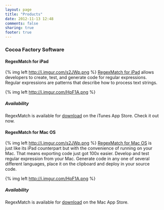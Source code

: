 ```yaml
---
layout: page
title: "Products"
date: 2012-11-13 12:48
comments: false
sharing: true
footer: true
---
```

### Cocoa Factory Software ###

#### RegexMatch for iPad ####
{% img left http://i.imgur.com/s2JWp.png %} [RegexMatch for iPad](/products/regexmatch) allows developers to create, test, and generate code for regular expressions.  Regular expressions are patterns that describe how to process text strings.

{% img left http://i.imgur.com/HpF1A.png %}
##### Availability #####
RegexMatch is available for [download](https://itunes.apple.com/us/app/regexmatch/id578617071?ls=1&mt=8#) on the iTunes App Store.  Check it out now.

#### RegexMatch for Mac OS ####
{% img left http://i.imgur.com/s2JWp.png %} [RegexMatch for Mac OS](/products/regexmatch/macos) is just like its iPad counterpart but with the convenience of running on your Mac.  That means exporting code just got 100x easier.  Develop and test regular expression from your Mac.  Generate code in any one of several different languages, place it on the clipboard and deploy in your source code.

{% img left http://i.imgur.com/HpF1A.png %}
##### Availability #####
RegexMatch is available for [download](https://itunes.apple.com/us/app/regexmatch/id582049745?ls=1&mt=12) on the Mac App Store.

